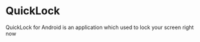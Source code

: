 QuickLock
=========

QuickLock for Android is an application which used to lock your screen right now
